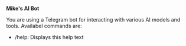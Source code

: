 **Mike's AI Bot**

You are using a Telegram bot for interacting with various AI models and tools. Availabel commands are:
 - /help: Displays this help text
